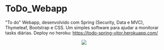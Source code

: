 # ToDo_Webapp
"To do" Webapp, desenvolvido com Spring (Security, Data e MVC), Thymeleaf, Bootstrap e CSS. Um simples software para ajudar a monitorar tasks diárias. Deploy no heroku: https://todo-spring-vitor.herokuapp.com/

<div align="center">
  <img heigth="500" width"250" src="https://user-images.githubusercontent.com/88911545/175469869-caee5025-ee97-4ac3-83ed-cf98e8c5cb08.png"/> 
</div>
